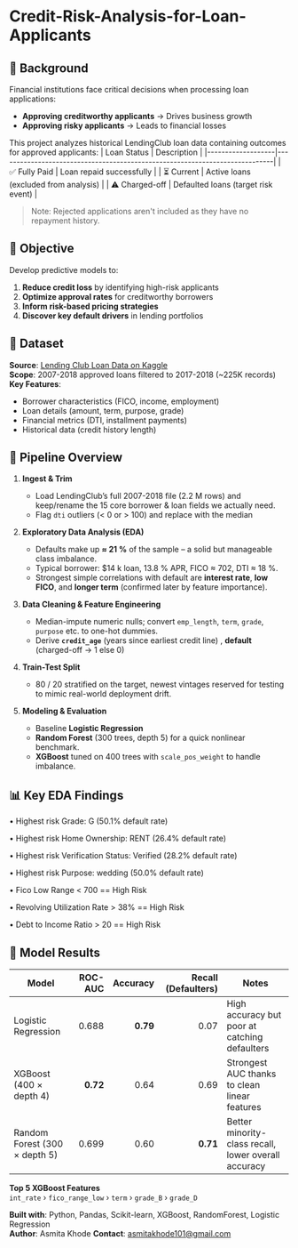 # Credit-Risk-Analysis-for-Loan-Applicants
## 📍 Background
Financial institutions face critical decisions when processing loan applications:
- **Approving creditworthy applicants** → Drives business growth  
- **Approving risky applicants** → Leads to financial losses  

This project analyzes historical LendingClub loan data containing outcomes for approved applicants:
| Loan Status       | Description                                                                 |
|-------------------|-----------------------------------------------------------------------------|
| ✅ Fully Paid     | Loan repaid successfully                                                   |
| ⏳ Current        | Active loans (excluded from analysis)                                       |
| ⚠️ Charged-off   | Defaulted loans (target risk event)                                        |

> Note: Rejected applications aren't included as they have no repayment history.

## 🎯 Objective
Develop predictive models to:
1. **Reduce credit loss** by identifying high-risk applicants  
2. **Optimize approval rates** for creditworthy borrowers  
3. **Inform risk-based pricing strategies**  
4. **Discover key default drivers** in lending portfolios  

## 📂 Dataset
**Source**: [Lending Club Loan Data on Kaggle](https://www.kaggle.com/wordsforthewise/lending-club)  
**Scope**: 2007-2018 approved loans filtered to 2017-2018 (~225K records)  
**Key Features**:
- Borrower characteristics (FICO, income, employment)  
- Loan details (amount, term, purpose, grade)  
- Financial metrics (DTI, installment payments)  
- Historical data (credit history length)

## 🔄 Pipeline Overview

1. **Ingest & Trim**  
   * Load LendingClub’s full 2007-2018 file (2.2 M rows) and keep/rename the 15 core borrower & loan fields we actually need.  
   * Flag `dti` outliers (< 0 or > 100) and replace with the median

2. **Exploratory Data Analysis (EDA)**  
   * Defaults make up **≈ 21 %** of the sample – a solid but manageable class imbalance.  
   * Typical borrower: \$14 k loan, 13.8 % APR, FICO ≈ 702, DTI ≈ 18 %.  
   * Strongest simple correlations with default are **interest rate**, **low FICO**, and **longer term** (confirmed later by feature importance).

3. **Data Cleaning & Feature Engineering**  
   * Median-impute numeric nulls; convert `emp_length`, `term`, `grade`, `purpose` etc. to one-hot dummies.  
   * Derive **`credit_age`** (years since earliest credit line) , **default** (charged-off -> 1 else 0) 

4. **Train-Test Split**  
   * 80 / 20 stratified on the target, newest vintages reserved for testing to mimic real-world deployment drift.

5. **Modeling & Evaluation**  
   * Baseline **Logistic Regression** 
   * **Random Forest** (300 trees, depth 5) for a quick nonlinear benchmark.  
   * **XGBoost** tuned on 400 trees with `scale_pos_weight` to handle imbalance.
  
## 📊 Key EDA Findings
• Highest risk Grade: G (50.1% default rate)

• Highest risk Home Ownership: RENT (26.4% default rate)

• Highest risk Verification Status: Verified (28.2% default rate)

• Highest risk Purpose: wedding (50.0% default rate)

• Fico Low Range < 700 == High Risk

• Revolving Utilization Rate > 38% == High Risk

• Debt to Income Ratio > 20 == High Risk

  
 ## 🏁 Model Results

| Model | ROC-AUC | Accuracy | Recall (Defaulters) | Notes |
|-------|--------:|---------:|--------------------:|-------|
| Logistic Regression | 0.688 | **0.79** |0.07 | High accuracy but poor at catching defaulters |
| XGBoost (400 × depth 4) | **0.72** | 0.64 | 0.69 | Strongest AUC thanks to clean linear features |
| Random Forest (300 × depth 5) | 0.699 | 0.60 | **0.71** |  Better minority-class recall, lower overall accuracy |

**Top 5 XGBoost Features**  
`int_rate` › `fico_range_low` › `term` › `grade_B` › `grade_D`  


**Built with**: Python, Pandas, Scikit-learn, XGBoost, RandomForest, Logistic Regression  
**Author**: Asmita Khode 
**Contact**: asmitakhode101@gmail.com 

